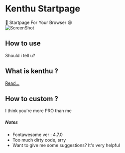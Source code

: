 # Kenthu Startpage
:shit: Startpage For Your Browser :smiley: <br>
![ScreenShot](https://github.com/fikriomar16/kenthu-startpage/blob/master/img/ss.png)

## How to use
Should i tell u?

## What is kenthu ?
[Read...](http://bfy.tw/KOCC)

## How to custom ?
I think you're more PRO than me

##### Notes
* Fontawesome ver : 4.7.0
* Too much dirty code, srry
* Want to give me some suggestions? It's very helpful
